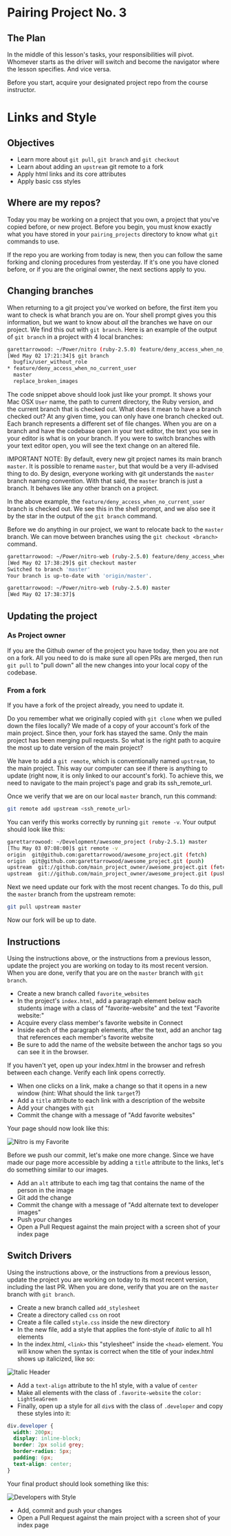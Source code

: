 # Pairing Project No. 3

## The Plan

In the middle of this lesson's tasks, your responsibilities will pivot. Whomever starts as the driver will switch and become the navigator where the lesson specifies. And vice versa.

Before you start, acquire your designated project repo from the course instructor.

# Links and Style

## Objectives 

* Learn more about `git pull`, `git branch` and `git checkout`
* Learn about adding an `upstream` git remote to a fork
* Apply html links and its core attributes
* Apply basic css styles

## Where are my repos?

Today you may be working on a project that you own, a project that you've copied before, or new project. Before you begin, you must know exactly what you have stored in your `pairing_projects` directory to know what `git` commands to use.

If the repo you are working from today is new, then you can follow the same forking and cloning procedures from yesterday. If it's one you have cloned before, or if you are the original owner, the next sections apply to you.

## Changing branches

When returning to a git project you've worked on before, the first item you want to check is what branch you are on. Your shell prompt gives you this information, but we want to know about *all* the branches we have on our project. We find this out with `git branch`. Here is an example of the output of `git branch` in a project with 4 local branches:

```bash
garettarrowood: ~/Power/nitro (ruby-2.5.0) feature/deny_access_when_no_current_user
[Wed May 02 17:21:34]$ git branch
  bugfix/user_without_role
* feature/deny_access_when_no_current_user
  master
  replace_broken_images
```

The code snippet above should look just like your prompt. It shows your Mac OSX `User` name, the path to current directory, the Ruby version, and the current branch that is checked out. What does it mean to have a branch checked out? At any given time, you can only have one branch checked out. Each branch represents a different set of file changes. When you are on a branch and have the codebase open in your text editor, the text you see in your editor is what is on your branch. If you were to switch branches with your text editor open, you will see the text change on an altered file.

IMPORTANT NOTE: By default, every new git project names its main branch `master`. It is possible to rename `master`, but that would be a very ill-advised thing to do. By design, everyone working with git understands the `master` branch naming convention. With that said, the `master` branch is just a branch. It behaves like any other branch on a project.

In the above example, the `feature/deny_access_when_no_current_user` branch is checked out. We see this in the shell prompt, and we also see it by the star in the output of the `git branch` command.

Before we do anything in our project, we want to relocate back to the `master` branch. We can move between branches using the `git checkout <branch>` command.

```bash
garettarrowood: ~/Power/nitro-web (ruby-2.5.0) feature/deny_access_when_no_current_user
[Wed May 02 17:38:29]$ git checkout master
Switched to branch 'master'
Your branch is up-to-date with 'origin/master'.

garettarrowood: ~/Power/nitro-web (ruby-2.5.0) master
[Wed May 02 17:38:37]$
```

## Updating the project

### As Project owner

If you are the Github owner of the project you have today, then you are not on a fork. All you need to do is make sure all open PRs are merged, then run `git pull` to "pull down" all the new changes into your local copy of the codebase.

### From a fork

If you have a fork of the project already, you need to update it.

Do you remember what we originally copied with `git clone` when we pulled down the files locally? We made of a copy of your account's fork of the main project. Since then, your fork has stayed the same. Only the main project has been merging pull requests. So what is the right path to acquire the most up to date version of the main project?

We have to add a `git remote`, which is conventionally named `upstream`, to the main project. This way our computer can see if there is anything to update (right now, it is only linked to our account's fork). To achieve this, we need to navigate to the main project's page and grab its ssh_remote_url.

Once we verify that we are on our local `master` branch, run this command:

```bash
git remote add upstream <ssh_remote_url>
```

You can verify this works correctly by running `git remote -v`. Your output should look like this:

```bash
garettarrowood: ~/Development/awesome_project (ruby-2.5.1) master
[Thu May 03 07:08:00]$ git remote -v
origin  git@github.com:garettarrowood/awesome_project.git (fetch)
origin  git@github.com:garettarrowood/awesome_project.git (push)
upstream  git://github.com/main_project_owner/awesome_project.git (fetch)
upstream  git://github.com/main_project_owner/awesome_project.git (push)
```

Next we need update our fork with the most recent changes. To do this, pull the `master` branch from the upstream remote:

```bash
git pull upstream master
```

Now our fork will be up to date.

## Instructions

Using the instructions above, or the instructions from a previous lesson, update the project you are working on today to its most recent version. When you are done, verify that you are on the `master` branch with `git branch`.

* Create a new branch called `favorite_websites`
* In the project's `index.html`, add a paragraph element below each students image with a class of "favorite-website" and the text "Favorite website:"
* Acquire every class member's favorite website in Connect
* Inside each of the paragraph elements, after the text, add an anchor tag that references each member's favorite website
* Be sure to add the name of the website between the anchor tags so you can see it in the browser.

If you haven't yet, open up your index.html in the browser and refresh between each change. Verify each link opens correctly.

* When one clicks on a link, make a change so that it opens in a new window (hint: What should the link `target`?)
* Add a `title` attribute to each link with a description of the website
* Add your changes with `git`
* Commit the change with a message of "Add favorite websites"

Your page should now look like this:

![Nitro is my Favorite](img/favorite-nitro.png?raw=true "Nitro is my Favorite")

Before we push our commit, let's make one more change. Since we have made our page more accessible by adding a `title` attribute to the links, let's do something similar to our images.

* Add an `alt` attribute to each img tag that contains the name of the person in the image
* Git add the change
* Commit the change with a message of "Add alternate text to developer images"
* Push your changes
* Open a Pull Request against the main project with a screen shot of your index page

## Switch Drivers

Using the instructions above, or the instructions from a previous lesson, update the project you are working on today to its most recent version, including the last PR. When you are done, verify that you are on the `master` branch with `git branch`.

* Create a new branch called `add_stylesheet`
* Create a directory called `css` on root
* Create a file called `style.css` inside the new directory
* In the new file, add a style that applies the font-style of *italic* to all h1 elements
* In the index.html, `<link>` this "stylesheet" inside the `<head>` element. You will know when the syntax is correct when the title of your index.html shows up italicized, like so:

![Italic Header](img/italic-header.png?raw=true "Italic Header")

* Add a `text-align` attribute to the h1 style, with a value of `center`
* Make all elements with the class of `.favorite-website` the `color: LightSeaGreen`
* Finally, open up a style for all `div`s with the class of `.developer` and copy these styles into it:

```css
div.developer {
  width: 200px;
  display: inline-block;
  border: 2px solid grey;
  border-radius: 5px;
  padding: 6px;
  text-align: center;
}
```

Your final product should look something like this:

![Developers with Style](img/styled-students.png?raw=true "Developers with Style")

* Add, commit and push your changes
* Open a Pull Request against the main project with a screen shot of your index page
